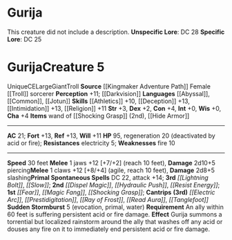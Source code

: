 ﻿---
ac: '21'
alignment: CE
all_resistance: null
burrow_speed: null
charisma: '+4'
climb_speed: null
constitution: '+4'
creature_ability:
- Sudden Stormburst
creature_family: null
description: 'This creature did not include a description.<br/><br/><b><u>Unspecific
  Lore</u></b>: DC 28<br/><b><u>Specific Lore</u></b>: DC 25'
dexterity: '+2'
element: null
fly_speed: null
fortitude: '+13'
hardness: null
hp: '95'
id: '2290'
immunity: null
intelligence: '+0'
land_speed: '30'
language:
- '[[DATABASE/language/Abyssal|Abyssal]]'
- '[[DATABASE/language/Common|Common]]'
- '[[DATABASE/language/Jotun|Jotun]]'
level: '5'
max_speed: '30'
name: Gurija
perception: '+11'
rarity: Unique
reflex: '+13'
resistance:
- electricity 5
rus_type_level: null
school: null
sense:
- '[[DATABASE/monsterability/Darkvision|darkvision]]'
size: Large
skill:
- '[[DATABASE/skill/Athletics|Athletics]] +10'
- '[[DATABASE/skill/Deception|Deception]] +13'
- '[[DATABASE/skill/Intimidation|Intimidation]] +13'
- '[[DATABASE/skill/Religion|Religion]] +11'
source: '[[DATABASE/source/Kingmaker Adventure Path|Kingmaker Adventure Path]]'
speed:
- 30 feet
spell:
- '[[DATABASE/spell/Dispel Magic|Dispel Magic]]'
- '[[DATABASE/spell/Electric Arc|Electric Arc]]'
- '[[DATABASE/spell/Fear|Fear]]'
- '[[DATABASE/spell/Hydraulic Push|Hydraulic Push]]'
- '[[DATABASE/spell/Lightning Bolt|Lightning Bolt]]'
- '[[DATABASE/spell/Magic Fang|Magic Fang]]'
- '[[DATABASE/spell/Prestidigitation|Prestidigitation]]'
- '[[DATABASE/spell/Ray of Frost|Ray of Frost]]'
- '[[DATABASE/spell/Read Aura|Read Aura]]'
- '[[DATABASE/spell/Resist Energy|Resist Energy]]'
- '[[DATABASE/spell/Shocking Grasp|Shocking Grasp]]'
- '[[DATABASE/spell/Slow|Slow]]'
- '[[DATABASE/spell/Tanglefoot|Tanglefoot]]'
strength: '+3'
strength_req: '3'
strongest_save:
- Fortitude
- Reflex
swim_speed: null
trait:
- '[[DATABASE/trait/Giant|Giant]]'
- '[[DATABASE/trait/Troll|Troll]]'
- '[[DATABASE/trait/Unique|Unique]]'
type: Creature
vision: Darkvision
weakest_save:
- Will
weakness:
- fire 10
will: '+11'
wisdom: '+0'

---
# Gurija

This creature did not include a description.
**Unspecific Lore**: DC 28
**Specific Lore**: DC 25

# Gurija<span class="item-type">Creature 5</span>

<span class="trait-unique item-trait">Unique</span><span class="trait-alignment item-trait">CE</span><span class="trait-size item-trait">Large</span><span class="item-trait">Giant</span><span class="item-trait">Troll</span>
**Source** [[Kingmaker Adventure Path]]
Female [[Troll]] sorcerer
**Perception** +11; [[Darkvision]]
**Languages** [[Abyssal]], [[Common]], [[Jotun]]
**Skills** [[Athletics]] +10, [[Deception]] +13, [[Intimidation]] +13, [[Religion]] +11
**Str** +3, **Dex** +2, **Con** +4, **Int** +0, **Wis** +0, **Cha** +4
**Items** wand of [[Shocking Grasp]] (2nd), [[Hide Armor]]

---
**AC** 21; **Fort** +13, **Ref** +13, **Will** +11
**HP** 95, regeneration 20 (deactivated by acid or fire); **Resistances** electricity 5; **Weaknesses** fire 10

---
**Speed** 30 feet
<span class="in-box-ability">**Melee** <span class="action-icon">1</span> jaws +12 [+7/+2] (reach 10 feet), **Damage** 2d10+5 piercing</span><span class="in-box-ability">**Melee** <span class="action-icon">1</span> claws +12 [+8/+4] (agile, reach 10 feet), **Damage** 2d8+5 slashing</span>**Primal Spontaneous Spells** DC 22, attack +14; **3rd** _[[Lightning Bolt]]_, _[[Slow]]_; **2nd** _[[Dispel Magic]]_, _[[Hydraulic Push]]_, _[[Resist Energy]]_; **1st** _[[Fear]]_, _[[Magic Fang]]_, _[[Shocking Grasp]]_; **Cantrips** **(3rd)** _[[Electric Arc]]_, _[[Prestidigitation]]_, _[[Ray of Frost]]_, _[[Read Aura]]_, _[[Tanglefoot]]_
<span class="in-box-ability">**Sudden Stormburst** <span class="action-icon">5</span> (evocation, primal, water) **Requirement** An ally within 60 feet is suffering persistent acid or fire damage. **Effect** Gurija summons a torrential but localized rainstorm around the ally that washes off any acid or douses any fire on it to immediately end persistent acid or fire damage.</span>